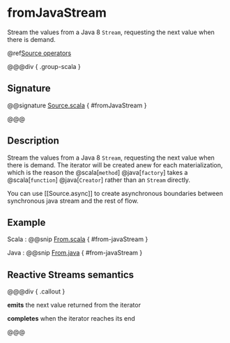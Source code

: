 # fromJavaStream

Stream the values from a Java 8 `Stream`, requesting the next value when there is demand.

@ref[Source operators](../index.md#source-operators)

@@@div { .group-scala }

## Signature

@@signature [Source.scala](/akka-stream/src/main/scala/akka/stream/scaladsl/Source.scala) { #fromJavaStream }

@@@

## Description

Stream the values from a Java 8 `Stream`, requesting the next value when there is demand. The iterator will be created anew
for each materialization, which is the reason the @scala[`method`] @java[`factory`] takes a @scala[`function`] @java[`Creator`] rather than an `Stream` directly.

 You can use [[Source.async]] to create asynchronous boundaries between synchronous java stream and the rest of flow.
## Example
 
Scala
:   @@snip [From.scala](/akka-docs/src/test/scala/docs/stream/operators/source/From.scala) { #from-javaStream }

Java
:   @@snip [From.java](/akka-docs/src/test/java/jdocs/stream/operators/source/From.java) { #from-javaStream }


## Reactive Streams semantics

@@@div { .callout }

**emits** the next value returned from the iterator

**completes** when the iterator reaches its end

@@@

